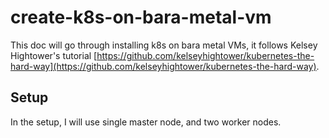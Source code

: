 # create-k8s-on-bara-metal-vm

This doc will go through installing k8s on bara metal VMs, it follows Kelsey Hightower's tutorial [https://github.com/kelseyhightower/kubernetes-the-hard-way](https://github.com/kelseyhightower/kubernetes-the-hard-way).

## Setup

In the setup, I will use single master node, and two worker nodes.

